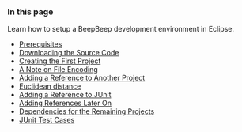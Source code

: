<section>
<h3>In this page</h3>
<p>Learn how to setup a BeepBeep development environment in Eclipse.</p>
<ul class="style2">
    <li><a href="#prerequisites">Prerequisites</a></li>
    <li><a href="#source">Downloading the Source Code</a></li>
    <li><a href="#project">Creating the First Project</a></li>
	<li><a href="#encoding">A Note on File Encoding</a></li>
	<li><a href="#ref-another">Adding a Reference to Another Project</a></li><li><a href="#example2">Euclidean distance</a></li>
	<li><a href="#ref-junit">Adding a Reference to JUnit</a></li>
	<li><a href="#later">Adding References Later On</a></li>
	<li><a href="#dependencies">Dependencies for the Remaining Projects</a></li>
	<li><a href="#junit-tests">JUnit Test Cases</a></li>
</ul>
</section>